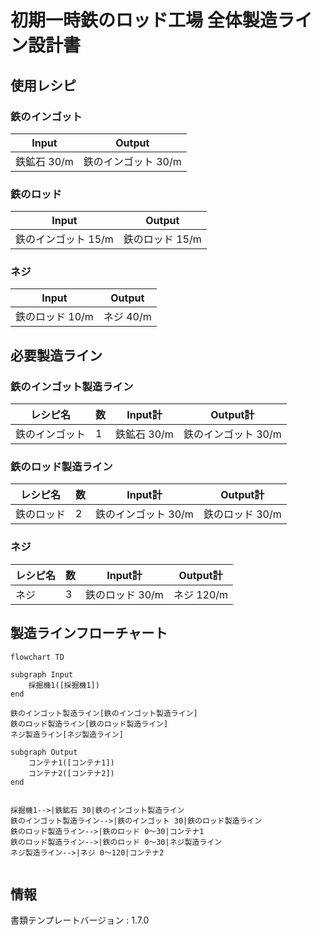 # 初期一時鉄のロッド工場 全体製造ライン設計書

## 使用レシピ
### 鉄のインゴット
|Input|Output|
|---|---|
|鉄鉱石 30/m|鉄のインゴット 30/m|
### 鉄のロッド
|Input|Output|
|---|---|
|鉄のインゴット 15/m|鉄のロッド 15/m|
### ネジ
|Input|Output|
|---|---|
|鉄のロッド 10/m|ネジ 40/m|

## 必要製造ライン
### 鉄のインゴット製造ライン
|レシピ名|数|Input計|Output計|
|---|---|---|---|
|鉄のインゴット|1|鉄鉱石 30/m|鉄のインゴット 30/m|
### 鉄のロッド製造ライン
|レシピ名|数|Input計|Output計|
|---|---|---|---|
|鉄のロッド|2|鉄のインゴット 30/m|鉄のロッド 30/m|
### ネジ
|レシピ名|数|Input計|Output計|
|---|---|---|---|
|ネジ|3|鉄のロッド 30/m|ネジ 120/m|

## 製造ラインフローチャート
```mermaid
flowchart TD

subgraph Input
    採掘機1([採掘機1])
end

鉄のインゴット製造ライン[鉄のインゴット製造ライン]
鉄のロッド製造ライン[鉄のロッド製造ライン]
ネジ製造ライン[ネジ製造ライン]

subgraph Output
    コンテナ1([コンテナ1])
    コンテナ2([コンテナ2])
end


採掘機1-->|鉄鉱石 30|鉄のインゴット製造ライン
鉄のインゴット製造ライン-->|鉄のインゴット 30|鉄のロッド製造ライン
鉄のロッド製造ライン-->|鉄のロッド 0～30|コンテナ1
鉄のロッド製造ライン-->|鉄のロッド 0～30|ネジ製造ライン
ネジ製造ライン-->|ネジ 0～120|コンテナ2


```

## 情報
書類テンプレートバージョン : 1.7.0
